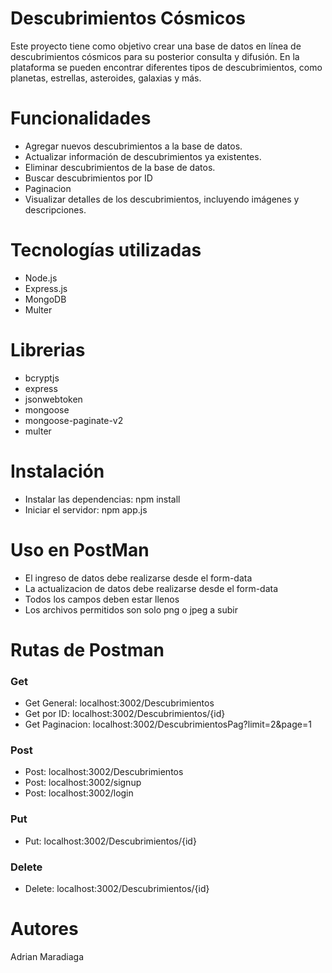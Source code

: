 # Descubrimientos Cósmicos
Este proyecto tiene como objetivo crear una base de datos en línea de descubrimientos cósmicos para su posterior consulta y difusión. En la plataforma se pueden encontrar diferentes tipos de descubrimientos, como planetas, estrellas, asteroides, galaxias y más.

# Funcionalidades
* Agregar nuevos descubrimientos a la base de datos.
* Actualizar información de descubrimientos ya existentes.
* Eliminar descubrimientos de la base de datos.
* Buscar descubrimientos por ID
* Paginacion
* Visualizar detalles de los descubrimientos, incluyendo imágenes y descripciones.

# Tecnologías utilizadas
* Node.js
* Express.js
* MongoDB
* Multer

# Librerias
* bcryptjs
* express
* jsonwebtoken
* mongoose
* mongoose-paginate-v2
* multer 

# Instalación

* Instalar las dependencias: npm install 
* Iniciar el servidor: npm app.js

# Uso en PostMan
* El ingreso de datos debe realizarse desde el form-data 
* La actualizacion de datos debe realizarse desde el form-data 
* Todos los campos deben estar llenos
* Los archivos permitidos son solo png o jpeg a subir

# Rutas de Postman
### 

### Get
* Get General: localhost:3002/Descubrimientos
* Get por ID: localhost:3002/Descubrimientos/{id}
* Get Paginacion: localhost:3002/DescubrimientosPag?limit=2&page=1

### Post
* Post: localhost:3002/Descubrimientos
* Post: localhost:3002/signup
* Post: localhost:3002/login

### Put
* Put: localhost:3002/Descubrimientos/{id}

### Delete
* Delete: localhost:3002/Descubrimientos/{id}

# Autores
Adrian Maradiaga
